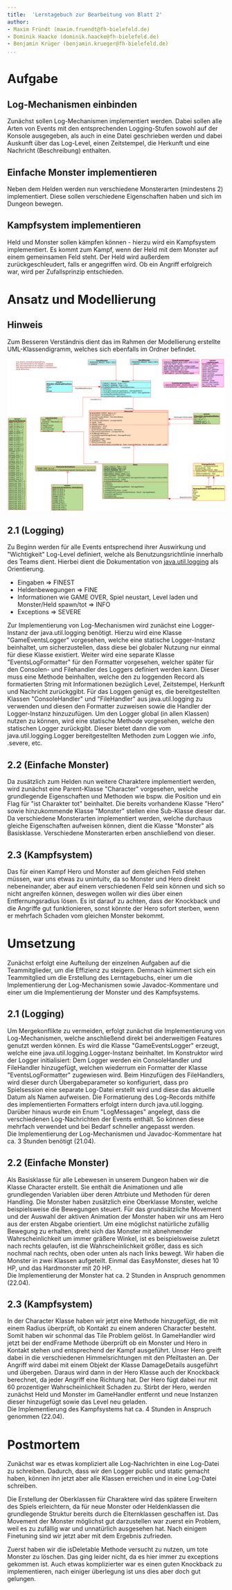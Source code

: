 ```yaml
---
title:  'Lerntagebuch zur Bearbeitung von Blatt 2'
author:
- Maxim Fründt (maxim.fruendt@fh-bielefeld.de)
- Dominik Haacke (dominik.haacke@fh-bielefeld.de)
- Benjamin Krüger (benjamin.krueger@fh-bielefeld.de)
...
```


# Aufgabe
## Log-Mechanismen einbinden
Zunächst sollen Log-Mechanismen implementiert werden. Dabei sollen alle Arten von Events mit den entsprechenden Logging-Stufen sowohl auf der Konsole ausgegeben, als auch in eine Datei geschrieben werden und dabei Auskunft über das Log-Level, einen Zeitstempel, die Herkunft und eine Nachricht (Beschreibung) enthalten.

## Einfache Monster implementieren
Neben dem Helden werden nun verschiedene Monsterarten (mindestens 2)  implementiert. Diese sollen verschiedene Eigenschaften haben und sich im Dungeon bewegen.

## Kampfsystem implementieren
Held und Monster sollen kämpfen können - hierzu wird ein Kampfsystem implementiert. Es kommt zum Kampf, wenn der Held mit dem Monster auf einem gemeinsamen Feld steht. Der Held wird außerdem zurückgeschleudert, falls er angegriffen wird. Ob ein Angriff erfolgreich war, wird per Zufallsprinzip entschieden.

# Ansatz und Modellierung
## Hinweis
Zum Besseren Verständnis dient das im Rahmen der Modellierung erstellte UML-Klassendigramm, welches sich ebenfalls im Ordner befindet.

<img src="umldiagramms/umlClassDiagrammSheet2.jpg" alt="UML-Klassdiagramm" />  

## 2.1 (Logging)
Zu Beginn werden für alle Events entsprechend ihrer Auswirkung und "Wichtigkeit" Log-Level definiert, welche als Benutzungsrichtlinie innerhalb des Teams dient. Hierbei dient die Dokumentation von [java.util.logging](https://docs.oracle.com/javase/7/docs/api/java/util/logging/Level.html) als Orientierung.

* Eingaben => FINEST
* Heldenbewegungen => FINE
* Informationen wie GAME OVER, Spiel neustart, Level laden und Monster/Held spawn/tot => INFO
* Exceptions => SEVERE  

Zur Implementierung von Log-Mechanismen wird zunächst eine Logger-Instanz der java.util.logging benötigt. Hierzu wird eine Klasse "GameEventsLogger" vorgesehen, welche eine statische Logger-Instanz beinhaltet, um sicherzustellen, dass diese bei globaler Nutzung nur einmal für diese Klasse existiert. Weiter wird eine separate Klasse "EventsLogFormatter" für den Formatter vorgesehen, welcher später für den Consolen- und Filehandler des Loggers definiert werden kann. Dieser muss eine Methode beinhalten, welche den zu loggenden Record als formatierten String mit Informationen bezüglich Level, Zeitstempel, Herkunft und Nachricht zurückggibt. Für das Loggen genügt es, die bereitgestellten Klassen "ConsoleHandler" und "FileHandler" aus java.util.logging zu verwenden und diesen den Formatter zuzweisen sowie die Handler der Logger-Instanz hinzuzufügen. Um den Logger global (in allen Klassen) nutzen zu können, wird eine statische Methode vorgesehen, welche den statischen Logger zurückgibt. Dieser bietet dann die vom java.util.logging.Logger bereitgestellten Methoden zum Loggen wie .info, .severe, etc.

## 2.2 (Einfache Monster)
Da zusätzlich zum Helden nun weitere Charaktere implementiert werden, wird zunächst eine Parent-Klasse "Character" vorgesehen, welche grundlegende Eigenschaften und Methoden wie bspw. die Position und ein Flag für "ist Charakter tot" beinhaltet. Die bereits vorhandene Klasse "Hero" sowie hinzukommende Klasse "Monster" stellen eine Sub-Klasse dieser dar. Da verschiedene Monsterarten implementiert werden, welche durchaus gleiche Eigenschaften aufweisen können, dient die Klasse "Monster" als Basisklasse. Verschiedene Monsterarten erben anschließend von dieser. 

## 2.3 (Kampfsystem)
Das für einen Kampf Hero und Monster auf dem gleichen Feld stehen müssen, war uns etwas zu unintuitv, da so Monster und Hero direkt nebeneinander, aber auf einem verschiedenen Feld sein können und sich so nicht angreifen können, deswegen wollen wir dies über einen Entfernungsradius lösen. Es ist darauf zu achten, dass der Knockback und die Angriffe gut funktionieren, sonst könnte der Hero sofort sterben, wenn er mehrfach Schaden vom gleichen Monster bekommt.

# Umsetzung
Zunächst erfolgt eine Aufteilung der einzelnen Aufgaben auf die Teammitglieder, um die Effizienz zu steigern. Demnach kümmert sich ein Teammitglied um die Erstellung des Lerntagebuchs, einer um die Implementierung der Log-Mechanismen sowie Javadoc-Kommentare und einer um die Implementierung der Monster und des Kampfsystems.
## 2.1 (Logging)
Um Mergekonflikte zu vermeiden, erfolgt zunächst die Implementierung von Log-Mechanismen, welche anschließend direkt bei anderweitigen Features genutzt werden können. Es wird die Klasse "GameEventsLogger" erzeugt, welche eine java.util.logging.Logger-Instanz beinhaltet. Im Konstruktor wird der Logger initialisiert: Dem Logger werden ein ConsoleHandler und FileHandler hinzugefügt, welchen wiederrum ein Formatter der Klasse "EventsLogFormatter" zugewiesen wird. Beim Hinzufügen des FileHandlers, wird dieser durch Übergabeparameter so konfiguriert, dass pro Spielsession eine separate Log-Datei erstellt wird und diese das aktuelle Datum als Namen aufweisen. Die Formatierung des Log-Records mithilfe des implementierten Formatters erfolgt intern durch java.util.logging.
Darüber hinaus wurde ein Enum "LogMessages" angelegt, dass die verschiedenen Log-Nachrichten der Events enthält. So können diese mehrfach verwendet und bei Bedarf schneller angepasst werden.  
Die Implementierung der Log-Mechanismen und Javadoc-Kommentare hat ca. 3 Stunden benötigt (21.04).

## 2.2 (Einfache Monster)
Als Basisklasse für alle Lebewesen in unserem Dungeon haben wir die Klasse Character erstellt. Sie enthält die Animationen und alle grundlegenden Variablen über deren Attrbiute und Methoden für deren Handling. Die Monster haben zusätzlich eine Oberklasse Monster, welche beispielsweise die Bewegungen steuert. Für das grundsätzliche Movement und der Auswahl der aktiven Animation der Monster haben wir uns am Hero aus der ersten Abgabe orientiert. Um eine möglichst natürliche zufällig Bewegung zu erhalten, dreht sich das Monster mit abnehmender Wahrscheinlichkeit um immer gräßere Winkel, ist es beispielsweise zuletzt nach rechts gelaufen, ist die Wahrscheinlichkeit größer, dass es sich nochmal nach rechts, oben oder unten als nach links bewegt.
Wir haben die Monster in zwei Klassen aufgeteilt. Einmal das EasyMonster, dieses hat 10 HP, und das Hardmonster mit 20 HP.  
Die Implementierung der Monster hat ca. 2 Stunden in Anspruch genommen (22.04).

## 2.3 (Kampfsystem)
In der Character Klasse haben wir jetzt eine Methode hinzugefügt, die mit einem Radius überprüft, ob Kontakt zu einem anderen Character besteht. Somit haben wir schonmal das Tile Problem gelöst. 
In GameHandler wird jetzt bei der endFrame Methode überprüft ob ein Monster und Hero in Kontakt stehen und entsprechend der Kampf ausgeführt. Unser Hero greift dabei in die verschiedenen Himmelsrichtungen mit den Pfeiltasten an. Der Angriff wird dabei mit einem Objekt der Klasse DamageDetails ausgeführt und übergeben. Daraus wird dann in der Hero Klasse auch der Knockback berechnet, da jeder Angriff eine Richtung hat. Der Hero fügt dabei nur mit 60 prozentiger Wahrscheinlichkeit Schaden zu. Stirbt der Hero, werden zunächst Held und Monster im GameHandler entfernt und neue Instanzen dieser hinzugefügt sowie das Level neu geladen.  
Die Implementierung des Kampfsystems hat ca. 4 Stunden in Anspruch genommen (22.04).

# Postmortem
Zunächst war es etwas kompliziert alle Log-Nachrichten in eine Log-Datei zu schreiben. Dadurch, dass wir den Logger public und static gemacht haben, können ihn jetzt aber alle Klassen erreichen und in eine Log-Datei schreiben.

Die Erstellung der Oberklassen für Charaktere wird das spätere Erweitern des Spiels erleichtern, da für neue Monster oder Heldenklassen die grundlegende Struktur bereits durch die Elternklassen geschaffen ist. Das Movement der Monster möglichst gut darzustellen war zuerst ein Problem, weil es zu zufällig war und unnatürlich ausgesehen hat. Nach einigem Finetuning sind wir jetzt aber mit dem Ergebnis zufrieden.

Zuerst haben wir die isDeletable Methode versucht zu nutzen, um tote Monster zu löschen. Das ging leider nicht, da es hier immer zu exceptions gekommen ist. Auch etwas komplizierter war es einen guten Knockback zu implementieren, nach einiger überlegung ist uns dies aber doch gut gelungen.